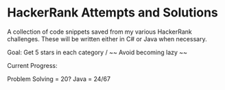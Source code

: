 # HackerRank Attempts and Solutions
 A collection of code snippets saved from my various HackerRank challenges.
 These will be written either in C# or Java when necessary.
 
 Goal:
 Get 5 stars in each category / ~~ Avoid becoming lazy ~~

Current Progress:

Problem Solving = 20? 
Java = 24/67
